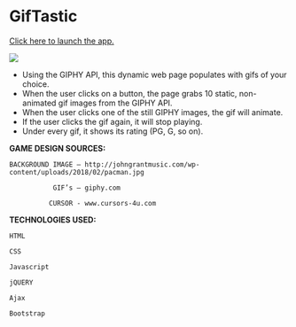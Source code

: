 # GifTastic
[Click here to launch the app.](https://lerodcalanoc.github.io/GifTastic/)

![](https://media.giphy.com/media/xTiN0uId37jNZCMLSM/giphy.gif)

* Using the GIPHY API, this dynamic web page populates with gifs of your choice.
* When the user clicks on a button, the page grabs 10 static, non-animated gif images from the GIPHY API.
* When the user clicks one of the still GIPHY images, the gif will animate. 
* If the user clicks the gif again, it will stop playing.
* Under every gif, it shows its rating (PG, G, so on).


**GAME DESIGN SOURCES:**
  
	BACKGROUND IMAGE – http://johngrantmusic.com/wp-content/uploads/2018/02/pacman.jpg
		   
               GIF’s – giphy.com

              CURSOR - www.cursors-4u.com 
           
**TECHNOLOGIES USED:**

    HTML

    CSS

    Javascript

    jQUERY

    Ajax

    Bootstrap
